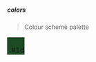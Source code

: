 ##### colors

> Colour scheme palette

<table style="width:40px; height:40px; background: #1d4b24;">
<tr>
<td style="background: #1d4b24; border:1px solid black;"><p>#1d4b24</p></td>
</tr>
</table>
